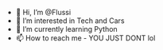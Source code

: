 - 👋 Hi, I’m @Flussi
- 👀 I’m interested in Tech and Cars
- 🌱 I’m currently learning Python
- 📫 How to reach me - YOU JUST DONT lol

<!---
Flussi/Flussi is a ✨ special ✨ repository because its `README.md` (this file) appears on your GitHub profile.
You can click the Preview link to take a look at your changes.
--->
